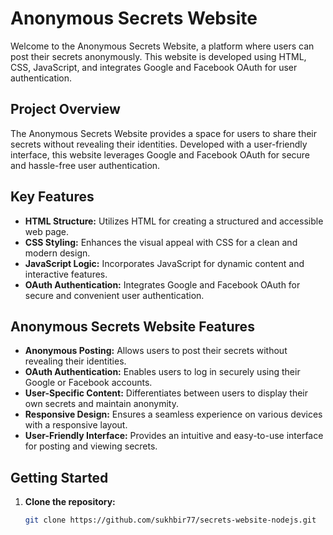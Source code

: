# Anonymous Secrets Website

Welcome to the Anonymous Secrets Website, a platform where users can post their secrets anonymously. This website is developed using HTML, CSS, JavaScript, and integrates Google and Facebook OAuth for user authentication.

## Project Overview

The Anonymous Secrets Website provides a space for users to share their secrets without revealing their identities. Developed with a user-friendly interface, this website leverages Google and Facebook OAuth for secure and hassle-free user authentication.

## Key Features

- **HTML Structure:** Utilizes HTML for creating a structured and accessible web page.
- **CSS Styling:** Enhances the visual appeal with CSS for a clean and modern design.
- **JavaScript Logic:** Incorporates JavaScript for dynamic content and interactive features.
- **OAuth Authentication:** Integrates Google and Facebook OAuth for secure and convenient user authentication.

## Anonymous Secrets Website Features

- **Anonymous Posting:** Allows users to post their secrets without revealing their identities.
- **OAuth Authentication:** Enables users to log in securely using their Google or Facebook accounts.
- **User-Specific Content:** Differentiates between users to display their own secrets and maintain anonymity.
- **Responsive Design:** Ensures a seamless experience on various devices with a responsive layout.
- **User-Friendly Interface:** Provides an intuitive and easy-to-use interface for posting and viewing secrets.

## Getting Started

1. **Clone the repository:**

   ```bash
   git clone https://github.com/sukhbir77/secrets-website-nodejs.git
